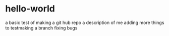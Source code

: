# hello-world
a basic test of making a git hub repo
a description of me 
adding more things to testmaking a branch
fixing bugs